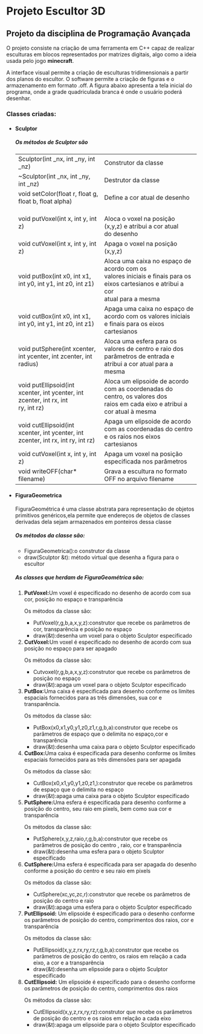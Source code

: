 # Projeto Escultor 3D
<h2>Projeto da disciplina de Programação Avançada</h2>
<p>O projeto consiste na criação de uma ferramenta em C++ capaz de realizar esculturas em blocos representados por matrizes digitais, algo como a ideia usada pelo jogo <b>minecraft</b>.</p>
<p>A interface visual permite a criação de esculturas tridimensionais a partir dos planos do escultor. O software permite a criação de figuras e o armazenamento em formato .off. A figura abaixo apresenta a tela inicial do programa, onde a grade quadriculada branca é onde o usuário poderá desenhar.</p>

<h3>Classes criadas: </h3>
<ul>
<li><h4>Sculptor</h4></li>
  <h5>Os métodos de Sculptor são</h5>
<table class="tg">
  <tr>
    <td class="tg-0pky">Sculptor(int _nx, int _ny, int _nz)</td>
    <td class="tg-0pky">Construtor da classe</td>
  </tr>
  <tr>
    <td class="tg-0pky">~Sculptor(int _nx, int _ny, int _nz)</td>
    <td class="tg-0pky">Destrutor da classe</td>
  </tr>
  <tr>
    <td class="tg-0pky">void setColor(float r, float g, float b, float alpha)</td>
    <td class="tg-0pky">Define a cor atual de desenho</td>
  </tr>
  <tr>
    <td class="tg-0pky">void putVoxel(int x, int y, int z)</td>
    <td class="tg-0pky"><br>Aloca o voxel na posição (x,y,z) e atribui a cor atual <br>do desenho<br></td>
  </tr>
  <tr>
    <td class="tg-0pky">void cutVoxel(int x, int y, int z)</td>
    <td class="tg-0pky">Apaga o voxel na posição (x,y,z) </td>
  </tr>
  <tr>
    <td class="tg-0pky">void putBox(int x0, int x1, int y0, int y1, int z0, int z1)</td>
    <td class="tg-0pky">Aloca uma caixa no espaço de acordo com os <br>valores iniciais e finais para os eixos cartesianos e  atribui a cor<br>atual para a mesma</td>
  </tr>
  <tr>
    <td class="tg-0pky">void cutBox(int x0, int x1, int y0, int y1, int z0, int z1)</td>
    <td class="tg-0pky">Apaga uma caixa no espaço de acordo com os valores iniciais<br> e finais para os eixos cartesianos </td>
  </tr>
  <tr>
    <td class="tg-0lax">void putSphere(int xcenter, int ycenter, int zcenter, int radius)</td>
    <td class="tg-0lax">Aloca uma esfera para os valores de centro e raio dos parâmetros de entrada e <br>atribui a cor atual para a mesma</td>
  </tr>
  <tr>
    <td class="tg-0lax">void putEllipsoid(int xcenter, int ycenter, int zcenter, int rx, int<br> ry, int rz)</td>
    <td class="tg-0lax">Aloca um elipsoide de acordo com as coordenadas do centro, os valores dos <br>raios em cada eixo e atribui a cor atual à mesma</td>
  </tr>
  <tr>
    <td class="tg-0lax">void cutEllipsoid(int xcenter, int ycenter, int zcenter, int rx, int ry, int rz)</td>
    <td class="tg-0lax">Apaga um elipsoide de acordo com as coordenadas do centro e os raios nos eixos cartesianos</td>
  </tr>
  <tr>
    <td class="tg-0lax">void cutVoxel(int x, int y, int z)</td>
    <td class="tg-0lax">Apaga um voxel na posição especificada nos parâmetros</td>
  </tr>
  <tr>
    <td class="tg-0lax">void writeOFF(char* filename)</td>
    <td class="tg-0lax">Grava a escultura no formato OFF no arquivo filename</td>
  </tr>
</table>
<li><h4>FiguraGeometrica</h4></li>
  <p>FiguraGeométrica é uma classe abstrata para representação de objetos primitivos genéricos,ela permite que endereços de objetos de classes derivadas dela sejam armazenados em ponteiros dessa classe</p>
  <h5>Os métodos da classe são:</h5>
  <ul>
    <li>FiguraGeometrica():o construtor da classe</li>
    <li>draw(Sculptor &t): método virtual que desenha a figura para o escultor</li>
  </ul>
  <h5>As classes que herdam de FiguraGeométrica são: </h5>
  <ol>
    <li><b>PutVoxel:</b>Um voxel é especificado no desenho de acordo com sua cor, posição no espaço e transparência</li>
    <p>Os métodos da classe são:</p>
    <ul>
      <li>PutVoxel(r,g,b,a,x,y,z):construtor que recebe os parâmetros de cor, transparência e posição no espaço</li>
      <li>draw(&t):desenha um voxel para o objeto Sculptor especificado</li>
    </ul>
    <li><b>CutVoxel:</b>Um voxel é especificado no desenho de acordo com sua posição no espaço para ser apagado</li>
    <p>Os métodos da classe são:</p>
    <ul>
      <li>Cutvoxel(r,g,b,a,x,y,z):construtor que recebe os parâmetros de posição no espaço</li>
      <li>draw(&t):apaga um voxel para o objeto Sculptor especificado</li>
    </ul>
    <li><b>PutBox</b>:Uma caixa é especificada para desenho conforme os limites espaciais fornecidos para as três dimensões, sua cor e transparência.</li>
    <p>Os métodos da classe são:</p>
    <ul>
      <li>PutBox(x0,x1,y0,y1,z0,z1,r,g,b,a):construtor que recebe os parâmetros de espaço que o delimita no espaço,cor e transparência</li>
      <li>draw(&t):desenha uma caixa para o objeto Sculptor especificado</li>
    </ul>
    <li><b>CutBox:</b>Uma caixa é especificada para desenho conforme os limites espaciais fornecidos para as três dimensões para ser apagada</li>
    <p>Os métodos da classe são:</p>
    <ul>
      <li>CutBox(x0,x1,y0,y1,z0,z1,):construtor que recebe os parâmetros de espaço que o delimita no espaço</li>
      <li>draw(&t):apaga uma caixa para o objeto Sculptor especificado</li>
    </ul>
    <li><b>PutSphere:</b>Uma esfera é especificada para desenho conforme a posição do centro, seu raio em pixels, bem como sua cor e transparência</li>
    <p>Os métodos da classe são:</p>
    <ul>
      <li>PutSphere(x,y,z,raio,r,g,b,a):construtor que recebe os parâmetros de posição do centro , raio, cor e transparência</li>
      <li>draw(&t):desenha uma esfera para o objeto Sculptor especificado</li>
    </ul>
  <li><b>CutSphere:</b>Uma esfera é especificada para ser apagada do desenho conforme a posição do centro e seu raio em pixels</li>
    <p>Os métodos da classe são:</p>
    <ul>
      <li>CutSphere(xc,yc,zc,r):construtor que recebe os parâmetros de posição do centro e raio</li>
      <li>draw(&t):apaga uma esfera para o objeto Sculptor especificado</li>
    </ul>
    <li><b>PutEllipsoid:</b> Um elipsoide é especificado para o desenho conforme os parâmetros de posição do centro, comprimentos dos raios, cor e transparência</li>
    <p>Os métodos da classe são:</p>
    <ul>
      <li>PutEllipsoid(x,y,z,rx,ry,rz,r,g,b,a):construtor que recebe os parâmetros de posição do centro, os raios em relação a cada eixo, a cor e a transparência</li>
      <li>draw(&t):desenha um elipsoide para o objeto Sculptor especificado</li>
    </ul>
    <li><b>CutEllipsoid:</b> Um elipsoide é especificado para o desenho conforme os parâmetros de posição do centro, comprimentos dos raios</li>
    <p>Os métodos da classe são:</p>
    <ul>
      <li>CutEllipsoid(x,y,z,rx,ry,rz):construtor que recebe os parâmetros de posição do centro e os raios em relação a cada eixo</li>
      <li>draw(&t):apaga um elipsoide para o objeto Sculptor especificado</li>
    </ul>
  </ol>
</ul>

